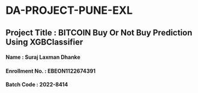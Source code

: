 # DA-PROJECT-PUNE-EXL
## Project Title : BITCOIN Buy Or Not Buy Prediction Using XGBClassifier
#### Name : Suraj Laxman Dhanke
#### Enrollment No. : EBEON1122674391
#### Batch Code : 2022-8414
